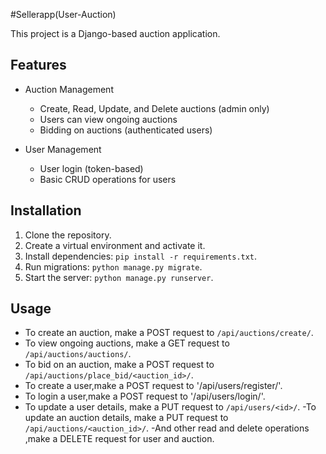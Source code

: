 #Sellerapp(User-Auction)

This project is a Django-based auction application.

## Features

- Auction Management
  - Create, Read, Update, and Delete auctions (admin only)
  - Users can view ongoing auctions
  - Bidding on auctions (authenticated users)

- User Management
  - User login (token-based)
  - Basic CRUD operations for users 

## Installation

1. Clone the repository.
2. Create a virtual environment and activate it.
3. Install dependencies: `pip install -r requirements.txt`.
4. Run migrations: `python manage.py migrate`.
5. Start the server: `python manage.py runserver`.

## Usage

- To create an auction, make a POST request to `/api/auctions/create/`.
- To view ongoing auctions, make a GET request to `/api/auctions/auctions/`.
- To bid on an auction, make a POST request to `/api/auctions/place_bid/<auction_id>/`.
- To create a user,make a POST request to '/api/users/register/'.
- To login a user,make a POST request to '/api/users/login/'.
- To update a user details, make a PUT request to `/api/users/<id>/`.
-To update an auction details, make a PUT request to `/api/auctions/<auction_id>/`.
-And other read and delete operations ,make a DELETE request for user and auction.

